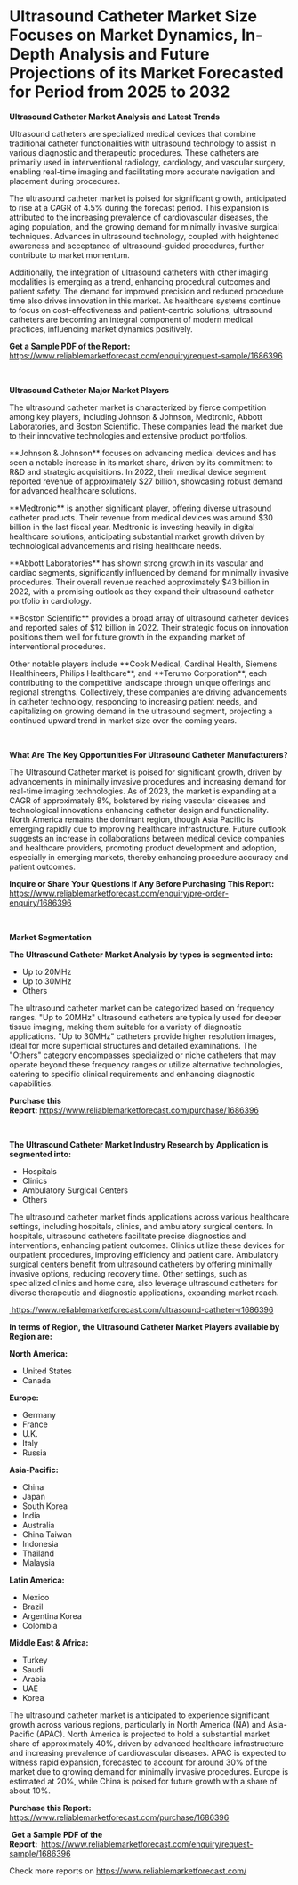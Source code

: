 <p><h1>Ultrasound Catheter Market Size Focuses on Market Dynamics, In-Depth Analysis and Future Projections of its Market Forecasted for Period from 2025 to 2032</h1></p><p><strong>Ultrasound Catheter Market Analysis and Latest Trends</strong></p>
<p><p>Ultrasound catheters are specialized medical devices that combine traditional catheter functionalities with ultrasound technology to assist in various diagnostic and therapeutic procedures. These catheters are primarily used in interventional radiology, cardiology, and vascular surgery, enabling real-time imaging and facilitating more accurate navigation and placement during procedures.</p><p>The ultrasound catheter market is poised for significant growth, anticipated to rise at a CAGR of 4.5% during the forecast period. This expansion is attributed to the increasing prevalence of cardiovascular diseases, the aging population, and the growing demand for minimally invasive surgical techniques. Advances in ultrasound technology, coupled with heightened awareness and acceptance of ultrasound-guided procedures, further contribute to market momentum.</p><p>Additionally, the integration of ultrasound catheters with other imaging modalities is emerging as a trend, enhancing procedural outcomes and patient safety. The demand for improved precision and reduced procedure time also drives innovation in this market. As healthcare systems continue to focus on cost-effectiveness and patient-centric solutions, ultrasound catheters are becoming an integral component of modern medical practices, influencing market dynamics positively.</p></p>
<p><strong>Get a Sample PDF of the Report:&nbsp;</strong> <a href="https://www.reliablemarketforecast.com/enquiry/request-sample/1686396?utm_campaign=2886&utm_medium=2&utm_source=Github&utm_content=ia&utm_term=05032025&utm_id=ultrasound-catheter">https://www.reliablemarketforecast.com/enquiry/request-sample/1686396</a></p>
<p>&nbsp;</p>
<p><strong>Ultrasound Catheter Major Market Players</strong></p>
<p><p>The ultrasound catheter market is characterized by fierce competition among key players, including Johnson & Johnson, Medtronic, Abbott Laboratories, and Boston Scientific. These companies lead the market due to their innovative technologies and extensive product portfolios.</p><p>**Johnson & Johnson** focuses on advancing medical devices and has seen a notable increase in its market share, driven by its commitment to R&D and strategic acquisitions. In 2022, their medical device segment reported revenue of approximately $27 billion, showcasing robust demand for advanced healthcare solutions.</p><p>**Medtronic** is another significant player, offering diverse ultrasound catheter products. Their revenue from medical devices was around $30 billion in the last fiscal year. Medtronic is investing heavily in digital healthcare solutions, anticipating substantial market growth driven by technological advancements and rising healthcare needs.</p><p>**Abbott Laboratories** has shown strong growth in its vascular and cardiac segments, significantly influenced by demand for minimally invasive procedures. Their overall revenue reached approximately $43 billion in 2022, with a promising outlook as they expand their ultrasound catheter portfolio in cardiology.</p><p>**Boston Scientific** provides a broad array of ultrasound catheter devices and reported sales of $12 billion in 2022. Their strategic focus on innovation positions them well for future growth in the expanding market of interventional procedures.</p><p>Other notable players include **Cook Medical, Cardinal Health, Siemens Healthineers, Philips Healthcare**, and **Terumo Corporation**, each contributing to the competitive landscape through unique offerings and regional strengths. Collectively, these companies are driving advancements in catheter technology, responding to increasing patient needs, and capitalizing on growing demand in the ultrasound segment, projecting a continued upward trend in market size over the coming years.</p></p>
<p>&nbsp;</p>
<p><strong>What Are The Key Opportunities For Ultrasound Catheter Manufacturers?</strong></p>
<p><p>The Ultrasound Catheter market is poised for significant growth, driven by advancements in minimally invasive procedures and increasing demand for real-time imaging technologies. As of 2023, the market is expanding at a CAGR of approximately 8%, bolstered by rising vascular diseases and technological innovations enhancing catheter design and functionality. North America remains the dominant region, though Asia Pacific is emerging rapidly due to improving healthcare infrastructure. Future outlook suggests an increase in collaborations between medical device companies and healthcare providers, promoting product development and adoption, especially in emerging markets, thereby enhancing procedure accuracy and patient outcomes.</p></p>
<p><strong>Inquire or Share Your Questions If Any Before Purchasing This Report:</strong> <a href="https://www.reliablemarketforecast.com/enquiry/pre-order-enquiry/1686396?utm_campaign=2886&utm_medium=2&utm_source=Github&utm_content=ia&utm_term=05032025&utm_id=ultrasound-catheter">https://www.reliablemarketforecast.com/enquiry/pre-order-enquiry/1686396</a></p>
<p>&nbsp;</p>
<p><strong>Market Segmentation</strong></p>
<p><strong>The Ultrasound Catheter Market Analysis by types is segmented into:</strong></p>
<p><ul><li>Up to 20MHz</li><li>Up to 30MHz</li><li>Others</li></ul></p>
<p><p>The ultrasound catheter market can be categorized based on frequency ranges. "Up to 20MHz" ultrasound catheters are typically used for deeper tissue imaging, making them suitable for a variety of diagnostic applications. "Up to 30MHz" catheters provide higher resolution images, ideal for more superficial structures and detailed examinations. The "Others" category encompasses specialized or niche catheters that may operate beyond these frequency ranges or utilize alternative technologies, catering to specific clinical requirements and enhancing diagnostic capabilities.</p></p>
<p><strong>Purchase this Report:&nbsp;</strong><a href="https://www.reliablemarketforecast.com/purchase/1686396?utm_campaign=2886&utm_medium=2&utm_source=Github&utm_content=ia&utm_term=05032025&utm_id=ultrasound-catheter">https://www.reliablemarketforecast.com/purchase/1686396</a></p>
<p>&nbsp;</p>
<p><strong>The Ultrasound Catheter Market Industry Research by Application is segmented into:</strong></p>
<p><ul><li>Hospitals</li><li>Clinics</li><li>Ambulatory Surgical Centers</li><li>Others</li></ul></p>
<p><p>The ultrasound catheter market finds applications across various healthcare settings, including hospitals, clinics, and ambulatory surgical centers. In hospitals, ultrasound catheters facilitate precise diagnostics and interventions, enhancing patient outcomes. Clinics utilize these devices for outpatient procedures, improving efficiency and patient care. Ambulatory surgical centers benefit from ultrasound catheters by offering minimally invasive options, reducing recovery time. Other settings, such as specialized clinics and home care, also leverage ultrasound catheters for diverse therapeutic and diagnostic applications, expanding market reach.</p></p>
<p><a href="https://www.reliablemarketforecast.com/ultrasound-catheter-r1686396?utm_campaign=2886&utm_medium=2&utm_source=Github&utm_content=ia&utm_term=05032025&utm_id=ultrasound-catheter">&nbsp;https://www.reliablemarketforecast.com/ultrasound-catheter-r1686396</a></p>
<p><strong>In terms of Region, the Ultrasound Catheter Market Players available by Region are:</strong></p>
<p>
    <p> <strong> North America: </strong>
        <ul>
            <li>United States</li>
            <li>Canada</li>
        </ul>
        </p> 
    <p> <strong> Europe: </strong>
        <ul>
            <li>Germany</li>
            <li>France</li>
            <li>U.K.</li>
            <li>Italy</li>
            <li>Russia</li>
        </ul>
        </p> 
    <p> <strong> Asia-Pacific: </strong>
        <ul>
            <li>China</li>
            <li>Japan</li>
            <li>South Korea</li>
            <li>India</li>
            <li>Australia</li>
            <li>China Taiwan</li>
            <li>Indonesia</li>
            <li>Thailand</li>
            <li>Malaysia</li>
        </ul>
        </p> 
    <p> <strong> Latin America: </strong>
        <ul>
            <li>Mexico</li>
            <li>Brazil</li>
            <li>Argentina Korea</li>
            <li>Colombia</li>
        </ul>
        </p> 
    <p> <strong> Middle East & Africa: </strong>
        <ul>
            <li>Turkey</li>
            <li>Saudi</li>
            <li>Arabia</li>
            <li>UAE</li>
            <li>Korea</li>
        </ul>
    </p>
    </p>
<p><p>The ultrasound catheter market is anticipated to experience significant growth across various regions, particularly in North America (NA) and Asia-Pacific (APAC). North America is projected to hold a substantial market share of approximately 40%, driven by advanced healthcare infrastructure and increasing prevalence of cardiovascular diseases. APAC is expected to witness rapid expansion, forecasted to account for around 30% of the market due to growing demand for minimally invasive procedures. Europe is estimated at 20%, while China is poised for future growth with a share of about 10%.</p></p>
<p><strong>Purchase this Report: </strong><a href="https://www.reliablemarketforecast.com/purchase/1686396?utm_campaign=2886&utm_medium=2&utm_source=Github&utm_content=ia&utm_term=05032025&utm_id=ultrasound-catheter">https://www.reliablemarketforecast.com/purchase/1686396</a></p>
<p>&nbsp;<strong>Get a Sample PDF of the Report:&nbsp;&nbsp;</strong><a href="https://www.reliablemarketforecast.com/enquiry/request-sample/1686396?utm_campaign=2886&utm_medium=2&utm_source=Github&utm_content=ia&utm_term=05032025&utm_id=ultrasound-catheter">https://www.reliablemarketforecast.com/enquiry/request-sample/1686396</a></p>
<p><strong></strong></p>
<p>Check more reports on <a href="https://www.reliablemarketforecast.com/?utm_campaign=2886&utm_medium=2&utm_source=Github&utm_content=ia&utm_term=05032025&utm_id=ultrasound-catheter">https://www.reliablemarketforecast.com/</a></p>